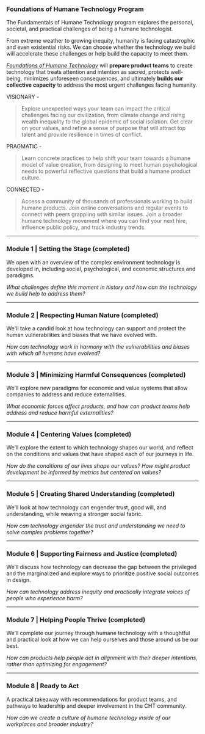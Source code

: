 ### Foundations of Humane Technology Program

The Fundamentals of Humane Technology program explores the personal, societal, and practical challenges of being a humane technologist.

From extreme weather to growing inequity, humanity is facing catastrophic and even existential risks. We can choose whether the technology we build will accelerate these challenges or help build the capacity to meet them.

[_Foundations of Humane Technology_](https://go.participate.com/humanetechnology) will **prepare product teams** to create technology that treats attention and intention as sacred, protects well-being, minimizes unforeseen consequences, and ultimately **builds our collective capacity** to address the most urgent challenges facing humanity.

VISIONARY -

> Explore unexpected ways your team can impact the critical challenges facing our civilization, from climate change and rising wealth inequality to the global epidemic of social isolation. Get clear on your values, and refine a sense of purpose that will attract top talent and provide resilience in times of conflict.

PRAGMATIC -

> Learn concrete practices to help shift your team towards a humane model of value creation, from designing to meet human psychological needs to powerful reflective questions that build a humane product culture.

CONNECTED -

> Access a community of thousands of professionals working to build humane products. Join online conversations and regular events to connect with peers grappling with similar issues. Join a broader humane technology movement where you can find your next hire, influence public policy, and track industry trends.

---

### **Module 1 | Setting the Stage** (completed)

We open with an overview of the complex environment technology is developed in, including social, psychological, and economic structures and paradigms.

_What challenges define this moment in history and how can the technology we build help to address them?_

---

### **Module 2 | Respecting Human Nature** (completed)

We'll take a candid look at how technology can support and protect the human vulnerabilities and biases that we have evolved with.

_How can technology work in harmony with the vulnerabilities and biases with which all humans have evolved?_

---

### **Module 3 | Minimizing Harmful Consequences** (completed)

We’ll explore new paradigms for economic and value systems that allow companies to address and reduce externalities.

_What economic forces affect products, and how can product teams help address and reduce harmful externalities?_

---

### **Module 4 | Centering Values** (completed)

We’ll explore the extent to which technology shapes our world, and reflect on the conditions and values that have shaped each of our journeys in life.

_How do the conditions of our lives shape our values? How might product development be informed by metrics but centered on values?_

---

### **Module 5 | Creating Shared Understanding** (completed)

We’ll look at how technology can engender trust, good will, and understanding, while weaving a stronger social fabric.

_How can technology engender the trust and understanding we need to solve complex problems together?_

---

### **Module 6 | Supporting Fairness and Justice** (completed)

We’ll discuss how technology can decrease the gap between the privileged and the marginalized and explore ways to prioritize positive social outcomes in design.

_How can technology address inequity and practically integrate voices of people who experience harm?_

---

### **Module 7 | Helping People Thrive** (completed)

We’ll complete our journey through humane technology with a thoughtful and practical look at how we can help ourselves and those around us be our best.

_How can products help people act in alignment with their deeper intentions, rather than optimizing for engagement?_

---

### **Module 8 | Ready to Act**

A practical takeaway with recommendations for product teams, and pathways to leadership and deeper involvement in the CHT community.

_How can we create a culture of humane technology inside of our workplaces and broader industry?_
